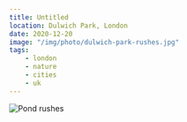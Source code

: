 ```yaml
---
title: Untitled 
location: Dulwich Park, London
date: 2020-12-20
image: "/img/photo/dulwich-park-rushes.jpg"
tags:
    - london
    - nature
    - cities
    - uk
---
```


![Pond rushes](/img/photo/dulwich-park-rushes.jpg)
